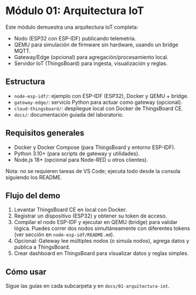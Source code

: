 # Módulo 01: Arquitectura IoT

Este módulo demuestra una arquitectura IoT completa:
- Nodo (ESP32 con ESP-IDF) publicando telemetría.
- QEMU para simulación de firmware sin hardware, usando un bridge MQTT.
- Gateway/Edge (opcional) para agregación/procesamiento local.
- Servidor IoT (ThingsBoard) para ingesta, visualización y reglas.

## Estructura
- `node-esp-idf/`: ejemplo con ESP-IDF (ESP32), Docker y QEMU + bridge.
- `gateway-edge/`: servicio Python para actuar como gateway (opcional).
- `cloud-thingsboard/`: despliegue local con Docker de ThingsBoard CE.
- `docs/`: documentación guiada del laboratorio.

## Requisitos generales
- Docker y Docker Compose (para ThingsBoard y entorno ESP-IDF).
- Python 3.10+ (para scripts de gateway y utilidades).
- Node.js 18+ (opcional para Node-RED u otros clientes).

Nota: no se requieren tareas de VS Code; ejecuta todo desde la consola siguiendo los README.

## Flujo del demo
1. Levantar ThingsBoard CE en local con Docker.
2. Registrar un dispositivo (ESP32) y obtener su token de acceso.
3. Compilar el nodo ESP-IDF y ejecutar en QEMU (bridge) para validar lógica. Puedes correr dos nodos simultáneamente con diferentes tokens (ver sección en `node-esp-idf/README.md`).
4. Opcional: Gateway lee múltiples nodos (o simula nodos), agrega datos y publica a ThingsBoard.
5. Crear dashboard en ThingsBoard para visualizar datos y reglas simples.

## Cómo usar
Sigue las guías en cada subcarpeta y en `docs/01-arquitectura-iot`.
